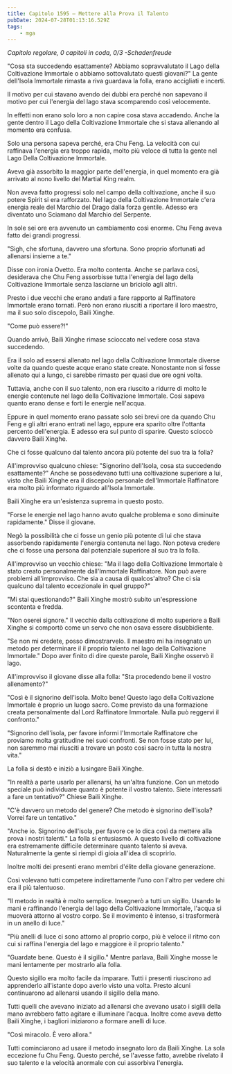 ```yaml
---
title: Capitolo 1595 – Mettere alla Prova il Talento
pubDate: 2024-07-28T01:13:16.529Z
tags:
    - mga
---
```



<em>Capitolo regolare,
0 capitoli in coda, 0/3
-Schadenfreude</em>


"Cosa sta succedendo esattamente? Abbiamo sopravvalutato il Lago della Coltivazione Immortale o abbiamo sottovalutato questi giovani?" La gente dell'Isola Immortale rimasta a riva guardava la folla, erano accigliati e incerti.


Il motivo per cui stavano avendo dei dubbi era perché non sapevano il motivo per cui l'energia del lago stava scomparendo così velocemente.


In effetti non erano solo loro a non capire cosa stava accadendo. Anche la gente dentro il Lago della Coltivazione Immortale che si stava allenando al momento era confusa.


Solo una persona sapeva perché, era Chu Feng. La velocità con cui raffinava l'energia era troppo rapida, molto più veloce di tutta la gente nel Lago Della Coltivazione Immortale.


Aveva già assorbito la maggior parte dell'energia, in quel momento era già arrivato al nono livello del Martial King realm.


Non aveva fatto progressi solo nel campo della coltivazione, anche il suo potere Spirit si era rafforzato. Nel lago della Coltivazione Immortale c'era energia reale del Marchio del Drago dalla forza gentile. Adesso era diventato uno Sciamano dal Marchio del Serpente.


In sole sei ore era avvenuto un cambiamento così enorme. Chu Feng aveva fatto dei grandi progressi.


"Sigh, che sfortuna, davvero una sfortuna. Sono proprio sfortunati ad allenarsi insieme a te."


Disse con ironia Ovetto. Era molto contenta. Anche se parlava così, desiderava che Chu Feng assorbisse tutta l'energia del lago della Coltivazione Immortale senza lasciarne un briciolo agli altri.


Presto i due vecchi che erano andati a fare rapporto al Raffinatore Immortale erano tornati. Però non erano riusciti a riportare il loro maestro, ma il suo solo discepolo, Baili Xinghe.


"Come può essere?!"


Quando arrivò, Baili Xinghe rimase scioccato nel vedere cosa stava succedendo.


Era il solo ad essersi allenato nel lago della Coltivazione Immortale diverse volte da quando queste acque erano state create. Nonostante non si fosse allenato qui a lungo, ci sarebbe rimasto per quasi due ore ogni volta.


Tuttavia, anche con il suo talento, non era riuscito a ridurre di molto le energie contenute nel lago della Coltivazione Immortale. Così sapeva quanto erano dense e forti le energie nell'acqua.


Eppure in quel momento erano passate solo sei brevi ore da quando Chu Feng e gli altri erano entrati nel lago, eppure era sparito oltre l'ottanta percento dell'energia. E adesso era sul punto di sparire. Questo scioccò davvero Baili Xinghe.


Che ci fosse qualcuno dal talento ancora più potente del suo tra la folla?


All'improvviso qualcuno chiese: "Signorino dell'Isola, cosa sta succedendo esattamente?" Anche se possedevano tutti una coltivazione superiore a lui, visto che Baili Xinghe era il discepolo personale dell'Immortale Raffinatore era molto più informato riguardo all'Isola Immortale.


Baili Xinghe era un'esistenza suprema in questo posto.


"Forse le energie nel lago hanno avuto qualche problema e sono diminuite rapidamente." Disse il giovane.


Negò la possibilità che ci fosse un genio più potente di lui che stava assorbendo rapidamente l'energia contenuta nel lago. Non poteva credere che ci fosse una persona dal potenziale superiore al suo tra la folla.


All'improvviso un vecchio chiese: "Ma il lago della Coltivazione Immortale è stato creato personalmente dall'Immortale Raffinatore. Non può avere problemi all'improvviso. Che sia a causa di qualcos'altro? Che ci sia qualcuno dal talento eccezionale in quel gruppo?"


"Mi stai questionando?" Baili Xinghe mostrò subito un'espressione scontenta e fredda.


"Non oserei signore." Il vecchio dalla coltivazione di molto superiore a Baili Xinghe si comportò come un servo che non osava essere disubbidiente.


"Se non mi credete, posso dimostrarvelo. Il maestro mi ha insegnato un metodo per determinare il il proprio talento nel lago della Coltivazione Immortale." Dopo aver finito di dire queste parole, Baili Xinghe osservò il lago.


All'improvviso il giovane disse alla folla: "Sta procedendo bene il vostro allenamento?"


"Così è il signorino dell'isola. Molto bene! Questo lago della Coltivazione Immortale è proprio un luogo sacro. Come previsto da una formazione creata personalmente dal Lord Raffinatore Immortale. Nulla può reggervi il confronto."


"Signorino dell'isola, per favore informi l'Immortale Raffinatore che proviamo molta gratitudine nei suoi confronti. Se non fosse stato per lui, non saremmo mai riusciti a trovare un posto così sacro in tutta la nostra vita."


La folla si destò e iniziò a lusingare Baili Xinghe.


"In realtà a parte usarlo per allenarsi, ha un'altra funzione. Con un metodo speciale può individuare quanto è potente il vostro talento. Siete interessati a fare un tentativo?" Chiese Baili Xinghe.


"C'è davvero un metodo del genere? Che metodo è signorino dell'isola? Vorrei fare un tentativo."


"Anche io. Signorino dell'isola, per favore ce lo dica così da mettere alla prova i nostri talenti." La folla si entusiasmò. A questo livello di coltivazione era estremamente difficile determinare quanto talento si aveva. Naturalmente la gente si riempì di gioia all'idea di scoprirlo.


Inoltre molti dei presenti erano membri d'élite della giovane generazione.


Così volevano tutti competere indirettamente l'uno con l'altro per vedere chi era il più talentuoso.


"Il metodo in realtà è molto semplice. Insegnerò a tutti un sigillo. Usando le mani e raffinando l'energia del lago della Coltivazione Immortale, l'acqua si muoverà attorno al vostro corpo. Se il movimento è intenso, si trasformerà in un anello di luce."


"Più anelli di luce ci sono attorno al proprio corpo, più è veloce il ritmo con cui si raffina l'energia del lago e maggiore è il proprio talento."


"Guardate bene. Questo è il sigillo." Mentre parlava, Baili Xinghe mosse le mani lentamente per mostrarlo alla folla.


Questo sigillo era molto facile da imparare. Tutti i presenti riuscirono ad apprenderlo all'istante dopo averlo visto una volta. Presto alcuni continuarono ad allenarsi usando il sigillo della mano.


Tutti quelli che avevano iniziato ad allenarsi che avevano usato i sigilli della mano avrebbero fatto agitare e illuminare l'acqua. Inoltre come aveva detto Baili Xinghe, i bagliori iniziarono a formare anelli di luce.


"Così miracolo. È vero allora."


Tutti cominciarono ad usare il metodo insegnato loro da Baili Xinghe. La sola eccezione fu Chu Feng. Questo perché, se l'avesse fatto, avrebbe rivelato il suo talento e la velocità anormale con cui assorbiva l'energia.
                                


                                



